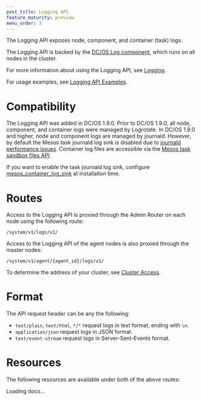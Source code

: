 ```yaml
---
post_title: Logging API
feature_maturity: preview
menu_order: 3
---
```


The Logging API exposes node, component, and container (task) logs.

The Logging API is backed by the [DC/OS Log component](/docs/1.11/overview/architecture/components/#dcos-log), which runs on all nodes in the cluster.

For more information about using the Logging API, see [Logging](/docs/1.11/monitoring/logging/).

For usage examples, see [Logging API Examples](/docs/1.11/monitoring/logging/logging-api-examples/).


# Compatibility

The Logging API was added in DC/OS 1.9.0. Prior to DC/OS 1.9.0, all node, component, and container logs were managed by Logrotate. In DC/OS 1.9.0 and higher, node and component logs are managed by journald. However, by default the Mesos task journald log sink is disabled due to [journald performance issues](https://github.com/systemd/systemd/issues/5102). Container log files are accessible via the [Mesos task sandbox files API](http://mesos.apache.org/documentation/latest/sandbox/#via-the-files-endpoint).

If you want to enable the task journald log sink, configure [mesos_container_log_sink](/1.10/installing/custom/configuration/configuration-parameters/#mesos_container_log_sink) at installation time. 

# Routes

Access to the Logging API is proxied through the Admin Router on each node using the following route:

```
/system/v1/logs/v1/
```

Access to the Logging API of the agent nodes is also proxied through the master nodes:

```
/system/v1/agent/{agent_id}/logs/v1/
```

To determine the address of your cluster, see [Cluster Access](/docs/1.11/api/access/).


# Format

The API request header can be any the following:

- `text/plain`, `text/html`, `*/*` request logs in text format, ending with `\n`.
- `application/json` request logs in JSON format.
- `text/event-stream` request logs in Server-Sent-Events format.


# Resources

The following resources are available under both of the above routes:

<div class="swagger-section">
  <div id="message-bar" class="swagger-ui-wrap message-success" data-sw-translate=""></div>
  <div id="swagger-ui-container" class="swagger-ui-wrap" data-api="/docs/1.11/api/logs.yaml">

  <div class="info" id="api_info">
    <div class="info_title">Loading docs...</div>
    <div class="info_description markdown"></div>
  </div>
</div>
